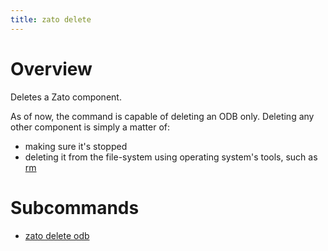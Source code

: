 ```yaml
---
title: zato delete
---
```


Overview
========

Deletes a Zato component.

As of now, the command is capable of deleting an ODB only. Deleting any other
component is simply a matter of:

-   making sure it\'s stopped
-   deleting it from the file-system using operating system\'s tools, such as [rm](https://en.wikipedia.org/wiki/Rm_%28Unix%29)

Subcommands
===========

-   [zato delete odb ](./delete-odb)
